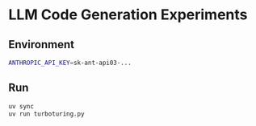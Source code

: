 # LLM Code Generation Experiments

## Environment

```bash
ANTHROPIC_API_KEY=sk-ant-api03-...
```

## Run

```bash
uv sync
uv run turboturing.py
```
